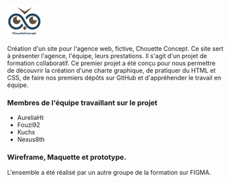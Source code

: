 ![logo Chouette-Concept](icone/chouette_icone.png)

Création d'un site pour l'agence web, fictive, Chouette Concept.
Ce site sert à présenter l'agence, l'équipe, leurs prestations.
Il s'agit d'un projet de formation collaboratif. Ce premier projet a été conçu pour nous permettre de découvrir la création d'une charte graphique, de pratiquer du HTML et CSS, de faire nos premiers dépôts sur GitHub  et d'appréhender le travail en équipe.

### Membres de l'équipe travaillant sur le projet

 - AureliaHt
 - Fouzi92
 - Kuchx
 - Nexus8th

### Wireframe, Maquette et prototype.

L'ensemble a été réalisé par un autre groupe de la formation sur FIGMA. 
